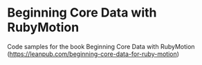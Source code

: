 # Beginning Core Data with RubyMotion

Code samples for the book Beginning Core Data with RubyMotion (https://leanpub.com/beginning-core-data-for-ruby-motion)
